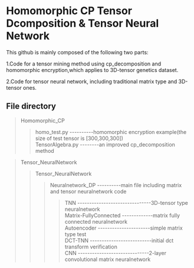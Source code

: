 # Homomorphic CP Tensor Dcomposition & Tensor Neural Network 

This github is mainly composed of the following two parts:

1.Code for a tensor mining method using cp_decomposition and homomorphic encryption,which applies to 3D-tensor genetics dataset.

2.Code for tensor neural network, including traditional matrix type and 3D-tensor ones.

## File directory
> Homomorphic_CP
>>  homo_test.py  ----------homomorphic encryption example(the size of test tensor is [300,300,300]) <br>
>>  TensorAlgebra.py  --------an improved cp_decomposition method

> Tensor_NeuralNetwork
>>  Tensor_NeuralNetwork 
>>> Neuralnetwork_DP  ----------main file including matrix and tensor neuralnetwork code
>>>>  TNN   -------------------------------3D-tensor type neuralnetwork <br>
>>>>  Matrix-FullyConnected   -------------matrix fully connected neuralnetwork <br>
>>>>  Autoencoder   ----------------------simple matrix type test <br>
>>>>  DCT-TNN   --------------------------initial dct transform verification <br>
>>>>  CNN   ------------------------------2-layer convolutional matrix neuralnetwork <br>
    
      
